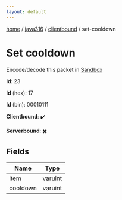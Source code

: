 ```yaml
---
layout: default
---
```


[home](/)  /  [java316](/protocol/java316)  /  [clientbound](/protocol/java316/clientbound)  /  set-cooldown

# Set cooldown

Encode/decode this packet in [Sandbox](../../../sandbox/java316#Clientbound.SetCooldown)

**Id**: 23

**Id** (hex): 17

**Id** (bin): 00010111

**Clientbound**: ✔️

**Serverbound**: ✖️

## Fields

Name | Type
---|---
item | varuint
cooldown | varuint
